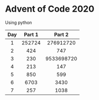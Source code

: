 # Advent of Code 2020
Using python

| Day | Part 1 | Part 2 |
| :-: | :--------: | :--------: |
| 1 | 252724 | 276912720 |
| 2 | 424 | 747 |
| 3 | 230 | 9533698720 |
| 4 | 213 | 147 |
| 5 | 850 | 599 |
| 6 | 6703 | 3430 |
| 7 | 257 | 1038 |
